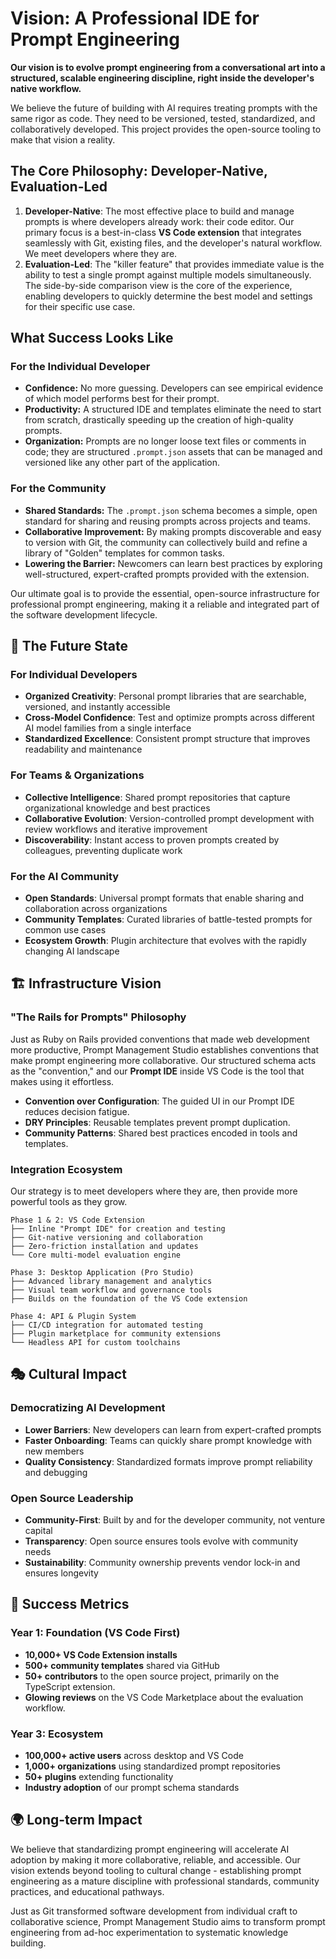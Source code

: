 # Vision: A Professional IDE for Prompt Engineering

**Our vision is to evolve prompt engineering from a conversational art into a structured, scalable engineering discipline, right inside the developer's native workflow.**

We believe the future of building with AI requires treating prompts with the same rigor as code. They need to be versioned, tested, standardized, and collaboratively developed. This project provides the open-source tooling to make that vision a reality.

## The Core Philosophy: Developer-Native, Evaluation-Led

1.  **Developer-Native**: The most effective place to build and manage prompts is where developers already work: their code editor. Our primary focus is a best-in-class **VS Code extension** that integrates seamlessly with Git, existing files, and the developer's natural workflow. We meet developers where they are.
2.  **Evaluation-Led**: The "killer feature" that provides immediate value is the ability to test a single prompt against multiple models simultaneously. The side-by-side comparison view is the core of the experience, enabling developers to quickly determine the best model and settings for their specific use case.

## What Success Looks Like

### For the Individual Developer
- **Confidence:** No more guessing. Developers can see empirical evidence of which model performs best for their prompt.
- **Productivity:** A structured IDE and templates eliminate the need to start from scratch, drastically speeding up the creation of high-quality prompts.
- **Organization:** Prompts are no longer loose text files or comments in code; they are structured `.prompt.json` assets that can be managed and versioned like any other part of the application.

### For the Community
- **Shared Standards:** The `.prompt.json` schema becomes a simple, open standard for sharing and reusing prompts across projects and teams.
- **Collaborative Improvement:** By making prompts discoverable and easy to version with Git, the community can collectively build and refine a library of "Golden" templates for common tasks.
- **Lowering the Barrier:** Newcomers can learn best practices by exploring well-structured, expert-crafted prompts provided with the extension.

Our ultimate goal is to provide the essential, open-source infrastructure for professional prompt engineering, making it a reliable and integrated part of the software development lifecycle.

## 🌟 The Future State

### For Individual Developers
- **Organized Creativity**: Personal prompt libraries that are searchable, versioned, and instantly accessible
- **Cross-Model Confidence**: Test and optimize prompts across different AI model families from a single interface
- **Standardized Excellence**: Consistent prompt structure that improves readability and maintenance

### For Teams & Organizations
- **Collective Intelligence**: Shared prompt repositories that capture organizational knowledge and best practices
- **Collaborative Evolution**: Version-controlled prompt development with review workflows and iterative improvement
- **Discoverability**: Instant access to proven prompts created by colleagues, preventing duplicate work

### For the AI Community
- **Open Standards**: Universal prompt formats that enable sharing and collaboration across organizations
- **Community Templates**: Curated libraries of battle-tested prompts for common use cases
- **Ecosystem Growth**: Plugin architecture that evolves with the rapidly changing AI landscape

## 🏗️ Infrastructure Vision

### "The Rails for Prompts" Philosophy
Just as Ruby on Rails provided conventions that made web development more productive, Prompt Management Studio establishes conventions that make prompt engineering more collaborative. Our structured schema acts as the "convention," and our **Prompt IDE** inside VS Code is the tool that makes using it effortless.

- **Convention over Configuration**: The guided UI in our Prompt IDE reduces decision fatigue.
- **DRY Principles**: Reusable templates prevent prompt duplication.
- **Community Patterns**: Shared best practices encoded in tools and templates.

### Integration Ecosystem
Our strategy is to meet developers where they are, then provide more powerful tools as they grow.
```
Phase 1 & 2: VS Code Extension
├── Inline "Prompt IDE" for creation and testing
├── Git-native versioning and collaboration
├── Zero-friction installation and updates
└── Core multi-model evaluation engine

Phase 3: Desktop Application (Pro Studio)
├── Advanced library management and analytics
├── Visual team workflow and governance tools
├── Builds on the foundation of the VS Code extension

Phase 4: API & Plugin System
├── CI/CD integration for automated testing
├── Plugin marketplace for community extensions
└── Headless API for custom toolchains
```

## 🎭 Cultural Impact

### Democratizing AI Development
- **Lower Barriers**: New developers can learn from expert-crafted prompts
- **Faster Onboarding**: Teams can quickly share prompt knowledge with new members
- **Quality Consistency**: Standardized formats improve prompt reliability and debugging

### Open Source Leadership
- **Community-First**: Built by and for the developer community, not venture capital
- **Transparency**: Open source ensures tools evolve with community needs
- **Sustainability**: Community ownership prevents vendor lock-in and ensures longevity

## 🚀 Success Metrics

### Year 1: Foundation (VS Code First)
- **10,000+ VS Code Extension installs**
- **500+ community templates** shared via GitHub
- **50+ contributors** to the open source project, primarily on the TypeScript extension.
- **Glowing reviews** on the VS Code Marketplace about the evaluation workflow.

### Year 3: Ecosystem
- **100,000+ active users** across desktop and VS Code
- **1,000+ organizations** using standardized prompt repositories
- **50+ plugins** extending functionality
- **Industry adoption** of our prompt schema standards


## 🌍 Long-term Impact

We believe that standardizing prompt engineering will accelerate AI adoption by making it more collaborative, reliable, and accessible. Our vision extends beyond tooling to cultural change - establishing prompt engineering as a mature discipline with professional standards, community practices, and educational pathways.

Just as Git transformed software development from individual craft to collaborative science, Prompt Management Studio aims to transform prompt engineering from ad-hoc experimentation to systematic knowledge building.